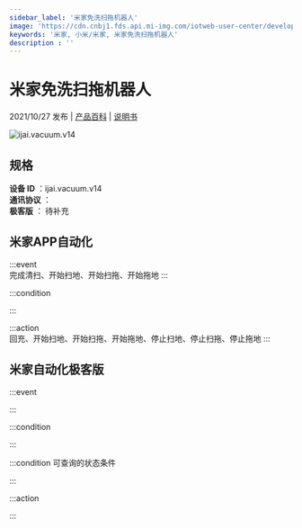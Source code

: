 ```yaml
---
sidebar_label: '米家免洗扫拖机器人'
image: 'https://cdn.cnbj1.fds.api.mi-img.com/iotweb-user-center/developer_16790480280130saj6Zqp.png?GalaxyAccessKeyId=AKVGLQWBOVIRQ3XLEW&Expires=9223372036854775807&Signature=7LUwrBuj6uqJ3vtndURRb7UWgDw='
keywords: '米家, 小米/米家, 米家免洗扫拖机器人'
description : ''
---
```

# 米家免洗扫拖机器人

2021/10/27 发布 | [产品百科](https://home.mi.com/webapp/content/baike/product/index.html?model=ijai.vacuum.v14/) | [说明书](https://home.mi.com/views/introduction.html?model=ijai.vacuum.v14&region=cn)

![ijai.vacuum.v14](https://cdn.cnbj1.fds.api.mi-img.com/iotweb-user-center/developer_16790480280130saj6Zqp.png?GalaxyAccessKeyId=AKVGLQWBOVIRQ3XLEW&Expires=9223372036854775807&Signature=7LUwrBuj6uqJ3vtndURRb7UWgDw=)

## 规格  
> 
**设备 ID** ：ijai.vacuum.v14  
**通讯协议** ：  
**极客版**  ： 待补充 


## 米家APP自动化  

:::event  
完成清扫、开始扫地、开始扫拖、开始拖地
:::

:::condition  

:::

:::action   
回充、开始扫地、开始扫拖、开始拖地、停止扫地、停止扫拖、停止拖地
:::

## 米家自动化极客版  

:::event  

:::

:::condition  

:::

:::condition 可查询的状态条件  

:::

:::action  

:::

        

